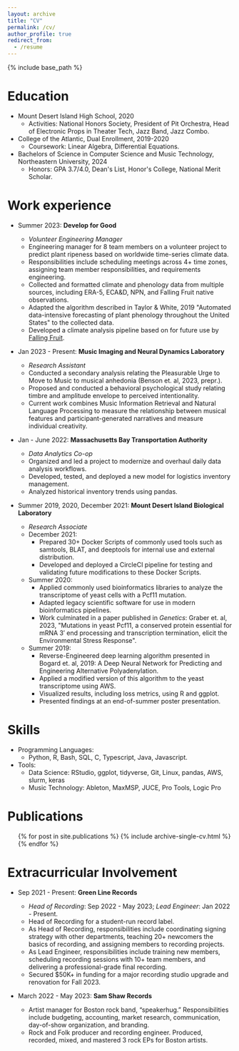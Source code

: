 ```yaml
---
layout: archive
title: "CV"
permalink: /cv/
author_profile: true
redirect_from:
  - /resume
---
```


{% include base_path %}

Education
======
* Mount Desert Island High School, 2020
  * Activities: National Honors Society, President of Pit Orchestra, Head of Electronic Props in Theater Tech, Jazz Band, Jazz Combo.
* College of the Atlantic, Dual Enrollment, 2019-2020
  * Coursework: Linear Algebra, Differential Equations.
* Bachelors of Science in Computer Science and Music Technology, Northeastern University, 2024
  * Honors: GPA 3.7/4.0, Dean's List, Honor's College, National Merit Scholar.

Work experience
======
* Summer 2023: **Develop for Good**
  * *Volunteer Engineering Manager*
  * Engineering manager for 8 team members on a volunteer project to predict plant ripeness based on worldwide time-series climate data.
  * Responsibilities include scheduling meetings across 4+ time zones, assigning team member responsibilities, and requirements engineering.
  * Collected and formatted climate and phenology data from multiple sources, including ERA-5, ECA&D, NPN, and Falling Fruit native observations. 
  * Adapted the algorithm described in Taylor & White, 2019 "Automated data-intensive forecasting of plant phenology throughout the United States" to the collected data. 
  * Developed a climate analysis pipeline based on for future use by [Falling Fruit](https://fallingfruit.org). 
 
* Jan 2023 - Present: **Music Imaging and Neural Dynamics Laboratory**
  * *Research Assistant*
  * Conducted a secondary analysis relating the Pleasurable Urge to Move to Music to musical anhedonia (Benson et. al, 2023, prepr.).
  * Proposed and conducted a behavioral psychological study relating timbre and amplitude envelope to perceived intentionality.
  * Current work combines Music Information Retrieval and Natural Language Processing to measure the relationship between musical features and participant-generated narratives and measure individual creativity.

* Jan - June 2022: **Massachusetts Bay Transportation Authority**
  * *Data Analytics Co-op*
  * Organized and led a project to modernize and overhaul daily data analysis workflows.
  * Developed, tested, and deployed a new model for logistics inventory management.
  * Analyzed historical inventory trends using pandas. 

* Summer 2019, 2020, December 2021: **Mount Desert Island Biological Laboratory**
  * *Research Associate*
  * December 2021:
    * Prepared 30+ Docker Scripts of commonly used tools such as samtools, BLAT, and deeptools for internal use and external distribution.
    * Developed and deployed a CircleCI pipeline for testing and validating future modifications to these Docker Scripts.
  * Summer 2020:
    * Applied commonly used bioinformatics libraries to analyze the transcriptome of yeast cells with a Pcf11 mutation.  
    * Adapted legacy scientific software for use in modern bioinformatics pipelines.
    * Work culminated in a paper published in *Genetics*: Graber et. al, 2023, "Mutations in yeast Pcf11, a conserved protein essential for mRNA 3′ end processing and transcription termination, elicit the Environmental Stress Response". 
  * Summer 2019:
      * Reverse-Engineered deep learning algorithm presented in Bogard et. al, 2019: A Deep Neural Network for Predicting and Engineering Alternative Polyadenylation.
      * Applied a modified version of this algorithm to the yeast transcriptome using AWS. 
      * Visualized results, including loss metrics, using R and ggplot.
      * Presented findings at an end-of-summer poster presentation.
  
Skills
======
* Programming Languages:
  * Python, R, Bash, SQL, C, Typescript, Java, Javascript.
* Tools:
  * Data Science: RStudio, ggplot, tidyverse, Git, Linux, pandas, AWS, slurm, keras
  * Music Technology: Ableton, MaxMSP, JUCE, Pro Tools, Logic Pro

Publications
======
  <ul>{% for post in site.publications %}
    {% include archive-single-cv.html %}
  {% endfor %}</ul>

Extracurricular Involvement
======
* Sep 2021 - Present: **Green Line Records**
  * *Head of Recording*: Sep 2022 - May 2023; *Lead Engineer*: Jan 2022 - Present.
  * Head of Recording for a student-run record label.
  * As Head of Recording, responsibilities include coordinating signing strategy with other departments, teaching 20+ newcomers the basics of recording, and assigning members to recording projects.
  * As Lead Engineer, responsibilities include training new members, scheduling recording sessions with 10+ team members, and delivering a professional-grade final recording.
  * Secured $50K+ in funding for a major recording studio upgrade and renovation for Fall 2023.

* March 2022 - May 2023: **Sam Shaw Records**
  * Artist manager for Boston rock band, “speakerhug.” Responsibilities include budgeting, accounting, market research, communication, day-of-show organization, and branding. 
  * Rock and Folk producer and recording engineer. Produced, recorded, mixed, and mastered 3 rock EPs for Boston artists.
